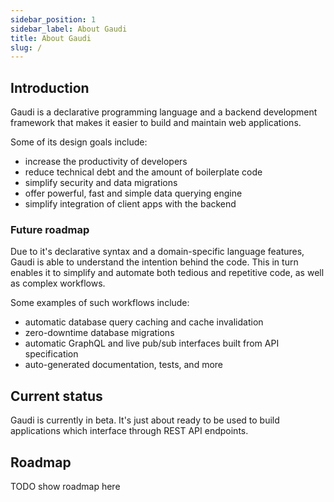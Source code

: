 ```yaml
---
sidebar_position: 1
sidebar_label: About Gaudi
title: About Gaudi
slug: /
---
```


## Introduction

Gaudi is a declarative programming language and a backend development framework that makes it easier to build and maintain web applications.

Some of its design goals include:

- increase the productivity of developers
- reduce technical debt and the amount of boilerplate code
- simplify security and data migrations
- offer powerful, fast and simple data querying engine
- simplify integration of client apps with the backend

### Future roadmap

Due to it's declarative syntax and a domain-specific language features, Gaudi is able to understand the intention behind the code. This in turn enables it to simplify and automate both tedious and repetitive code, as well as complex workflows.

Some examples of such workflows include:

- automatic database query caching and cache invalidation
- zero-downtime database migrations
- automatic GraphQL and live pub/sub interfaces built from API specification
- auto-generated documentation, tests, and more

## Current status

Gaudi is currently in beta. It's just about ready to be used to build applications which interface through REST API endpoints.

## Roadmap

TODO show roadmap here
